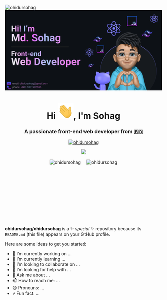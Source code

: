 <span align="left"> <img src="https://komarev.com/ghpvc/?username=ohidursohag&label=Profile%20views&color=0e75b6&style=flat" alt="ohidursohag" /> </span> 
<img src="./Image/banner.png" />

<h1 align="center">Hi <img src = "./Image/hi.gif" width="50px" height="50px">, I'm Sohag</h1> 
<h3 align="center">A passionate front-end web developer from 🇧🇩</h3>  
<p align="center"> <a href="https://github.com/ryo-ma/github-profile-trophy"><img src="https://github-profile-trophy.vercel.app/?username=ohidursohag&theme=radical&title=Repository,Commit,Experience&no-frame=true&no-bg=true&column=3&margin-w=15&margin-h=15" alt="ohidursohag" /></a> </p>
<!-- Stars,Followers,PullRequest -->
<p align="center">
  <img width="60%" src="https://github-readme-streak-stats.herokuapp.com?user=ohidursohag&theme=react&hide_border=true&background=0D1117&stroke=0D1117&fire=FF1CF7&sideLabels=00F0FF&currStreakNum=FF1CF7&ring=FF1CF7&currStreakLabel=FF1CF7&sideNums=00F0FF" />
</p>


<p align="center" style="display:flex; gap:20px;justify-content:center; align-items:center">
<img align="center" style="height:200px"  src="https://github-readme-stats.vercel.app/api/top-langs?username=ohidursohag&show_icons=true&theme=dark&locale=en&layout=compact&border_color=C822FF&bg_color=00000000&text_color=FFFFFF&title_color=C822FF" alt="ohidursohag" />
<img style="height:200px" align="center"  src="https://github-readme-stats.vercel.app/api?username=ohidursohag&show_icons=true&theme=radical&locale=en&layout=donut-vertical&border_color=C822FF" alt="ohidursohag" />
</p>



**ohidursohag/ohidursohag** is a ✨ _special_ ✨ repository because its `README.md` (this file) appears on your GitHub profile.

Here are some ideas to get you started:

- 🔭 I’m currently working on ...
- 🌱 I’m currently learning ...
- 👯 I’m looking to collaborate on ...
- 🤔 I’m looking for help with ...
- 💬 Ask me about ...
- 📫 How to reach me: ...
- 😄 Pronouns: ...
- ⚡ Fun fact: ...

